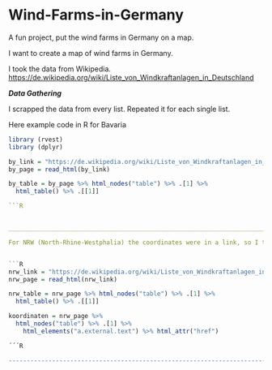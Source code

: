 # Wind-Farms-in-Germany
A fun project, put the wind farms in Germany on a map.

I want to create a map of wind farms in Germany.

I took the data from Wikipedia.
https://de.wikipedia.org/wiki/Liste_von_Windkraftanlagen_in_Deutschland



***Data Gathering***

I scrapped the data from every list.
Repeated it for each single list. 

Here example code in R for Bavaria 

```R
library (rvest)
library (dplyr)

by_link = "https://de.wikipedia.org/wiki/Liste_von_Windkraftanlagen_in_Bayern"
by_page = read_html(by_link)

by_table = by_page %>% html_nodes("table") %>% .[1] %>%
  html_table() %>% .[[1]]

```R


__________________________________________________________________________________________________________

For NRW (North-Rhine-Westphalia) the coordinates were in a link, so I took the url of this link to get the coordinates.


```R
nrw_link = "https://de.wikipedia.org/wiki/Liste_von_Windkraftanlagen_in_Nordrhein-Westfalen"
nrw_page = read_html(nrw_link)

nrw_table = nrw_page %>% html_nodes("table") %>% .[1] %>%
  html_table() %>% .[[1]]

koordinaten = nrw_page %>%
  html_nodes("table") %>% .[1] %>%
    html_elements("a.external.text") %>% html_attr("href")

´´´R

-----------------------------------------------------------------------------------



  

